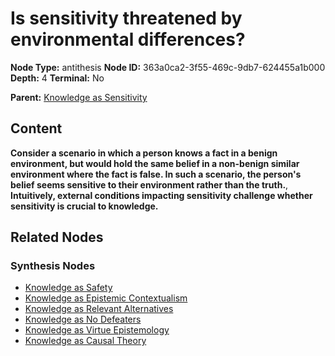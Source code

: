 # Is sensitivity threatened by environmental differences?

**Node Type:** antithesis
**Node ID:** 363a0ca2-3f55-469c-9db7-624455a1b000
**Depth:** 4
**Terminal:** No

**Parent:** [Knowledge as Sensitivity](knowledge-as-sensitivity-synthesis-12209e59-bccf-44ad-b516-1f472469be27.md)

## Content

**Consider a scenario in which a person knows a fact in a benign environment, but would hold the same belief in a non-benign similar environment where the fact is false. In such a scenario, the person's belief seems sensitive to their environment rather than the truth.**, **Intuitively, external conditions impacting sensitivity challenge whether sensitivity is crucial to knowledge.**

## Related Nodes

### Synthesis Nodes

- [Knowledge as Safety](knowledge-as-safety-synthesis-056362ff-ce4f-4b2b-83ff-968b5171174e.md)
- [Knowledge as Epistemic Contextualism](knowledge-as-epistemic-contextualism-synthesis-db9e4b11-7d43-4b55-9d2d-c8918e8ef70b.md)
- [Knowledge as Relevant Alternatives](knowledge-as-relevant-alternatives-synthesis-47fcdfd3-87c2-42d6-975b-9fded3c15fcc.md)
- [Knowledge as No Defeaters](knowledge-as-no-defeaters-synthesis-0d747442-7194-498f-8cf7-da6fe6843fb9.md)
- [Knowledge as Virtue Epistemology](knowledge-as-virtue-epistemology-synthesis-6c70d6c2-f2c3-4352-8e49-d37efd234b51.md)
- [Knowledge as Causal Theory](knowledge-as-causal-theory-synthesis-eca905a9-6aa8-4304-8a11-e8b3edd95d25.md)
